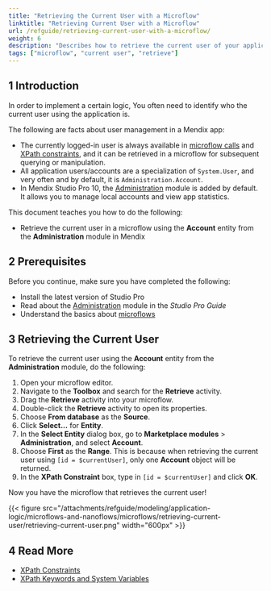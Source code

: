 ```yaml
---
title: "Retrieving the Current User with a Microflow"
linktitle: "Retrieving Current User with a Microflow"
url: /refguide/retrieving-current-user-with-a-microflow/
weight: 6
description: "Describes how to retrieve the current user of your application in Studio Pro with a microflow."
tags: ["microflow", "current user", "retrieve"]
---
```


## 1 Introduction

In order to implement a certain logic, You often need to identify who the current user using the application is.

The following are facts about user management in a Mendix app:

* The currently logged-in user is always available in [microflow calls](/refguide/microflows/) and [XPath constraints](/refguide/xpath-constraints/), and it can be retrieved in a microflow for subsequent querying or manipulation.
* All application users/accounts are a specialization of `System.User`, and very often and by default, it is `Administration.Account`.
* In Mendix Studio Pro 10, the [Administration](/appstore/modules/administration/) module is added by default. It allows you to manage local accounts and view app statistics.

This document teaches you how to do the following:

* Retrieve the current user in a microflow using the **Account** entity from the **Administration** module in Mendix

## 2 Prerequisites

Before you continue, make sure you have completed the following:

* Install the latest version of Studio Pro
* Read about the [Administration](/appstore/modules/administration/) module in the *Studio Pro Guide*
* Understand the basics about [microflows](/refguide/microflows/)

## 3 Retrieving the Current User

To retrieve the current user using the **Account** entity from the **Administration** module, do the following:

1. Open your microflow editor.
2. Navigate to the **Toolbox** and search for the **Retrieve** activity.
3. Drag the **Retrieve** activity into your microflow.
4. Double-click the **Retrieve** activity to open its properties.
5. Choose **From database** as the **Source**.
6. Click **Select...** for **Entity**.
7. In the **Select Entity** dialog box, go to **Marketplace modules** > **Administration**, and select **Account**.
8. Choose **First** as the **Range**. This is because when retrieving the current user using `[id = $currentUser]`, only one **Account** object will be returned.
9. In the **XPath Constraint** box, type in `[id = $currentUser]` and click **OK**.

Now you have the microflow that retrieves the current user!

{{< figure src="/attachments/refguide/modeling/application-logic/microflows-and-nanoflows/microflows/retrieving-current-user/retrieving-current-user.png" width="600px" >}}

## 4 Read More

* [XPath Constraints](/refguide/xpath-constraints/)
* [XPath Keywords and System Variables](/refguide/xpath-keywords-and-system-variables/)
